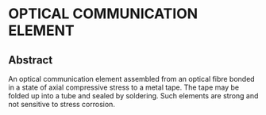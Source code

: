 # OPTICAL COMMUNICATION ELEMENT

## Abstract
An optical communication element assembled from an optical fibre bonded in a state of axial compressive stress to a metal tape. The tape may be folded up into a tube and sealed by soldering. Such elements are strong and not sensitive to stress corrosion.